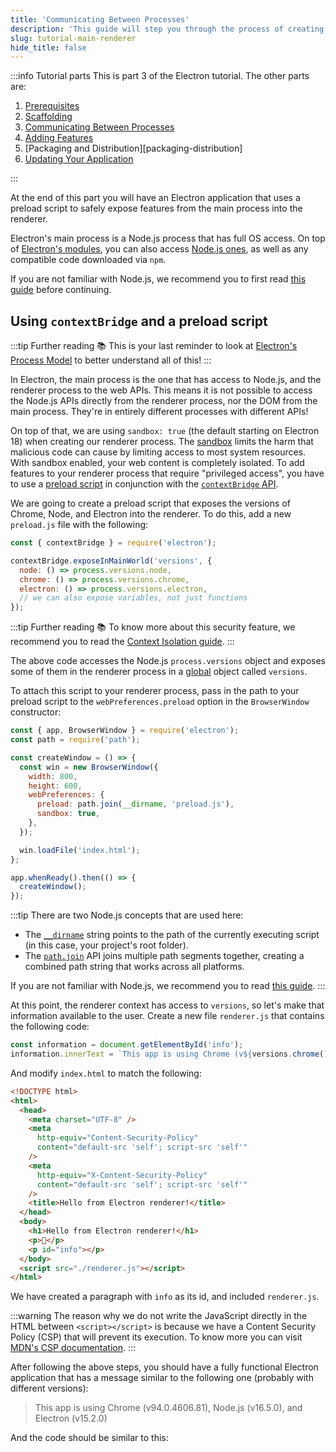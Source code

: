 ```yaml
---
title: 'Communicating Between Processes'
description: 'This guide will step you through the process of creating a barebones Hello World app in Electron, similar to electron/electron-quick-start.'
slug: tutorial-main-renderer
hide_title: false
---
```


:::info Tutorial parts
This is part 3 of the Electron tutorial. The other parts are:

1. [Prerequisites][prerequisites]
1. [Scaffolding][scaffolding]
1. [Communicating Between Processes][main-renderer]
1. [Adding Features][features]
1. [Packaging and Distribution][packaging-distribution]
1. [Updating Your Application][updates]

:::

At the end of this part you will have an Electron application that uses
a preload script to safely expose features from the main process
into the renderer.

Electron's main process is a Node.js process that has full OS access.
On top of [Electron's modules][modules], you can also access [Node.js ones][node-api],
as well as any compatible code downloaded via `npm`.

If you are not familiar with Node.js, we recommend you to first
read [this guide][node-guide] before continuing.

## Using `contextBridge` and a preload script

:::tip Further reading 📚
This is your last reminder to look at [Electron's Process Model][process-model] to
better understand all of this!
:::

In Electron, the main process is the one that has access to Node.js, and the
renderer process to the web APIs. This means it is not possible to access the
Node.js APIs directly from the renderer process, nor the DOM from the main process.
They're in entirely different processes with different APIs!

On top of that, we are using `sandbox: true` (the default starting on Electron 18)
when creating our renderer process.
The [sandbox] limits the harm that malicious code can cause by limiting access to
most system resources. With sandbox enabled, your web content is completely isolated.
To add features to your renderer process that require "privileged access", you have
to use a [preload script][preload-script] in conjunction with the
[`contextBridge` API][contextbridge].

We are going to create a preload script that exposes the versions of Chrome, Node, and
Electron into the renderer. To do this, add a new `preload.js` file with the
following:

```js title="preload.js"
const { contextBridge } = require('electron');

contextBridge.exposeInMainWorld('versions', {
  node: () => process.versions.node,
  chrome: () => process.versions.chrome,
  electron: () => process.versions.electron,
  // we can also expose variables, not just functions
});
```

:::tip Further reading 📚
To know more about this security feature, we recommend you to read the
[Context Isolation guide][context-isolation].
:::

The above code accesses the Node.js `process.versions` object and exposes some of them in
the renderer process in a [global](https://developer.mozilla.org/en-US/docs/Glossary/Global_object) object called `versions`.

To attach this script to your renderer process, pass in the path to your preload script
to the `webPreferences.preload` option in the `BrowserWindow` constructor:

```js {9} title="main.js"
const { app, BrowserWindow } = require('electron');
const path = require('path');

const createWindow = () => {
  const win = new BrowserWindow({
    width: 800,
    height: 600,
    webPreferences: {
      preload: path.join(__dirname, 'preload.js'),
      sandbox: true,
    },
  });

  win.loadFile('index.html');
};

app.whenReady().then(() => {
  createWindow();
});
```

:::tip
There are two Node.js concepts that are used here:

- The [`__dirname`][dirname] string points to the path of the currently executing script
  (in this case, your project's root folder).
- The [`path.join`][path-join] API joins multiple path segments together, creating a
  combined path string that works across all platforms.

If you are not familiar with Node.js, we recommend you to read [this guide][node-guide].
:::

At this point, the renderer context has access to `versions`, so let's make that information
available to the user. Create a new file `renderer.js` that contains the following code:

```js title="renderer.js"
const information = document.getElementById('info');
information.innerText = `This app is using Chrome (v${versions.chrome()}), Node.js (v${versions.node()}), and Electron (v${versions.electron()})`;
```

And modify `index.html` to match the following:

```html {18,20} title="index.html"
<!DOCTYPE html>
<html>
  <head>
    <meta charset="UTF-8" />
    <meta
      http-equiv="Content-Security-Policy"
      content="default-src 'self'; script-src 'self'"
    />
    <meta
      http-equiv="X-Content-Security-Policy"
      content="default-src 'self'; script-src 'self'"
    />
    <title>Hello from Electron renderer!</title>
  </head>
  <body>
    <h1>Hello from Electron renderer!</h1>
    <p>👋</p>
    <p id="info"></p>
  </body>
  <script src="./renderer.js"></script>
</html>
```

We have created a paragraph with `info` as its id, and included `renderer.js`.

:::warning
The reason why we do not write the JavaScript directly in the HTML between `<script></script>`
is because we have a Content Security Policy (CSP) that will prevent its execution.
To know more you can visit [MDN's CSP documentation][mdn-csp].
:::

After following the above steps, you should have a fully functional Electron application that
has a message similar to the following one (probably with different versions):

> This app is using Chrome (v94.0.4606.81), Node.js (v16.5.0), and Electron (v15.2.0)

And the code should be similar to this:

```fiddle docs/latest/fiddles/tutorial-main-renderer
```

<!-- TODO (@erickzhao): Write the IPC part -->

<!-- Links -->

[advanced-installation]: ./installation.md
[application debugging]: ./application-debugging.md
[app]: ../api/app.md
[app-ready]: ../api/app.md#event-ready
[app-when-ready]: ../api/app.md#appwhenready
[browser-window]: ../api/browser-window.md
[commonjs]: https://nodejs.org/docs/latest/api/modules.html#modules_modules_commonjs_modules
[compound task]: https://code.visualstudio.com/Docs/editor/tasks#_compound-tasks
[contextbridge]: ../api/context-bridge.md
[context-isolation]: ./context-isolation.md
[devtools-extension]: ./devtools-extension.md
[dirname]: https://nodejs.org/api/modules.html#modules_dirname
[mdn-csp]: https://developer.mozilla.org/en-US/docs/Web/HTTP/CSP
[modules]: ../api/app.md
[node-api]: https://nodejs.org/dist/latest/docs/api/
[node-guide]: https://nodejs.dev/learn
[package-json-main]: https://docs.npmjs.com/cli/v7/configuring-npm/package-json#main
[package-scripts]: https://docs.npmjs.com/cli/v7/using-npm/scripts
[path-join]: https://nodejs.org/api/path.html#path_path_join_paths
[preload-script]: ./sandbox.md#preload-scripts
[process-model]: ./process-model.md
[react]: https://reactjs.org
[sandbox]: ./sandbox.md
[webpack]: https://webpack.js.org

<!-- Tutorial links -->

[prerequisites]: tutorial-1-prerequisites.md
[scaffolding]: tutorial-2-scaffolding.md
[main-renderer]: tutorial-3-main-renderer.md
[features]: tutorial-4-adding-features.md
[packaging]: tutorial-5-packaging.md
[updates]: tutorial-6-updates.md
